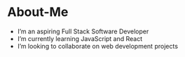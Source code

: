 # About-Me
* I’m an aspiring Full Stack Software Developer
* I’m currently learning JavaScript and React
* I’m looking to collaborate on web development projects
